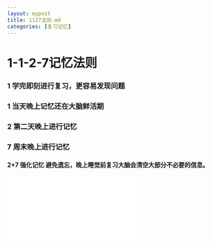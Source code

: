 ```yaml
---
layout: mypost
title: 1127法则.md
categories: [复习记忆]
---
```

# 1-1-2-7记忆法则
### 1  学完即刻进行复习，更容易发现问题
### 1  当天晚上记忆还在大脑鲜活期
### 2  第二天晚上进行记忆
### 7  周末晚上进行记忆
####  2+7 强化记忆 避免遗忘，晚上睡觉前复习大脑会清空大部分不必要的信息。

![绘图](./attachments/1614999820132.drawio.html)
